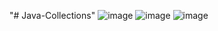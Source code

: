 "# Java-Collections" 
![image](https://github.com/WolfhoundAD/Java-Collections/assets/117926023/6e8776d7-63d0-4012-8b23-20daeea9d626)
![image](https://github.com/WolfhoundAD/Java-Collections/assets/117926023/c5b34b6f-37ca-4d35-88fb-77a25fe33004)
![image](https://github.com/WolfhoundAD/Java-Collections/assets/117926023/3e922436-004a-4a49-8505-1f5c8be65b95)


